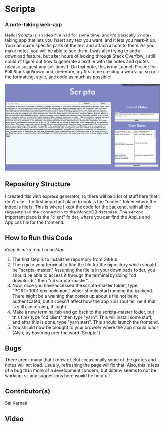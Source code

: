# Scripta
### A note-taking web-app

Hello! Scripta is an idea I've had for some time, and it's basically a note-taking app that lets you insert any text you want, and it lets you mark-it up. You can quote specific parts of the text and attach a note to them. As you make notes, you will be able to see them. I was also trying to add a download feature, but after hours of looking through Stack Overflow, I still couldn't figure out how to generate a textfile with the notes and quotes (please suggest any solutions!). On that note, this is my Launch Project for Full Stack @ Brown and, therefore, my first time creating a web-app, so grill the formatting, style, and code as much as possible!

![](/preview.png)

## Repository Structure
I created this with express generator, so there will be a lot of stuff here that I don't use. The first important place to look is the "routes" folder where the index.js file is. This is where I kept the code for the backend, with all the requests and the connection to the MongoDB database. The second important place is the "client" folder, where you can find the App.js and App.css file for the front end.

## How to Run this Code
*Keep in mind that I'm on Mac*
1) The first step is to install the repository from GitHub.  
2) Then go to your terminal to find the file for the repository which should be "scripta-master." Assuming the file is in your downloads folder, you should be able to access it through the terminal by doing "cd downloads" then "cd scripta-master".
3) Now, once you have accessed the scripta-master folder, type, "PORT=3001 npx nodemon," which should start running the backend. There might be a warning that comes up about a file not being authenticated, but it doesn't affect how the app runs (but tell me if that is still concerning, though).
4) Make a new terminal tab and go back to the scripta-master folder, but this time type "cd client" then type "yarn". This will install some stuff, and after this is done, type "yarn start". This should launch the frontend.
5) You should now be brought to your browser where the app should load! (Also, try hovering over the word "Scripta")

## Bugs
There aren't many that I know of. But occasionally some of the quotes and notes will not load. Usually, refreshing the page will fix that. Also, this is less of a bug than more of a development concern, but dotenv seems to not be working, so any suggestions here would be helpful!

## Contributor(s)
Sai Karnati

## Video
